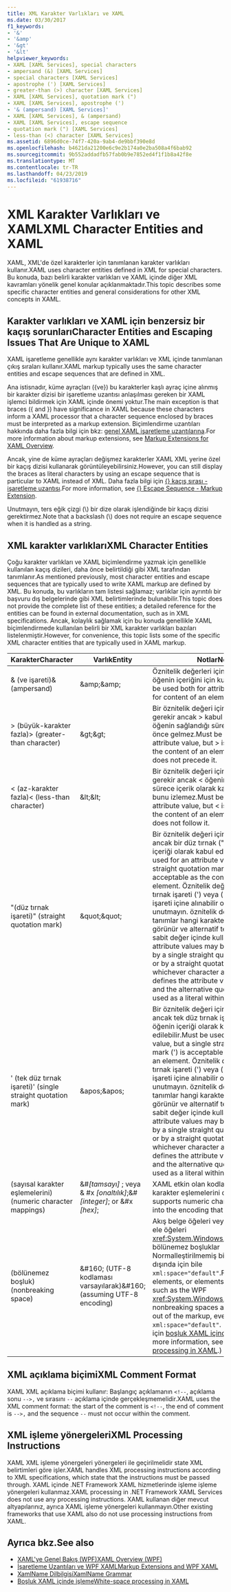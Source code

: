 ```yaml
---
title: XML Karakter Varlıkları ve XAML
ms.date: 03/30/2017
f1_keywords:
- '&'
- '&amp'
- '&gt'
- '&lt'
helpviewer_keywords:
- XAML [XAML Services], special characters
- ampersand (&) [XAML Services]
- special characters [XAML Services]
- apostrophe (') [XAML Services]
- greater-than (>) character [XAML Services]
- XAML [XAML Services], quotation mark (")
- XAML [XAML Services], apostrophe (')
- '& (ampersand) [XAML Services]'
- XAML [XAML Services], & (ampersand)
- XAML [XAML Services], escape sequence
- quotation mark (") [XAML Services]
- less-than (<) character [XAML Services]
ms.assetid: 6896d0ce-74f7-420a-9ab4-de9bbf390e8d
ms.openlocfilehash: b4621da21200e6c9e2b174a0e2ba508a4f6bab92
ms.sourcegitcommit: 9b552addadfb57fab0b9e7852ed4f1f1b8a42f8e
ms.translationtype: MT
ms.contentlocale: tr-TR
ms.lasthandoff: 04/23/2019
ms.locfileid: "61938716"
---
```

# <a name="xml-character-entities-and-xaml"></a><span data-ttu-id="53e7a-102">XML Karakter Varlıkları ve XAML</span><span class="sxs-lookup"><span data-stu-id="53e7a-102">XML Character Entities and XAML</span></span>
<span data-ttu-id="53e7a-103">XAML, XML'de özel karakterler için tanımlanan karakter varlıkları kullanır.</span><span class="sxs-lookup"><span data-stu-id="53e7a-103">XAML uses character entities defined in XML for special characters.</span></span> <span data-ttu-id="53e7a-104">Bu konuda, bazı belirli karakter varlıkları ve XAML içinde diğer XML kavramları yönelik genel konular açıklanmaktadır.</span><span class="sxs-lookup"><span data-stu-id="53e7a-104">This topic describes some specific character entities and general considerations for other XML concepts in XAML.</span></span>  
  
<a name="character_entities_and_escaping_issues_that_are_unique_to_xaml"></a>   
## <a name="character-entities-and-escaping-issues-that-are-unique-to-xaml"></a><span data-ttu-id="53e7a-105">Karakter varlıkları ve XAML için benzersiz bir kaçış sorunları</span><span class="sxs-lookup"><span data-stu-id="53e7a-105">Character Entities and Escaping Issues That Are Unique to XAML</span></span>  
 <span data-ttu-id="53e7a-106">XAML işaretleme genellikle aynı karakter varlıkları ve XML içinde tanımlanan çıkış sıraları kullanır.</span><span class="sxs-lookup"><span data-stu-id="53e7a-106">XAML markup typically uses the same character entities and escape sequences that are defined in XML.</span></span>  
  
 <span data-ttu-id="53e7a-107">Ana istisnadır, küme ayraçları ({ve}) bu karakterler kaşlı ayraç içine alınmış bir karakter dizisi bir işaretleme uzantısı anlaşılması gereken bir XAML işlemci bildirmek için XAML içinde önemi yoktur.</span><span class="sxs-lookup"><span data-stu-id="53e7a-107">The main exception is that braces ({ and }) have significance in XAML because these characters inform a XAML processor that a character sequence enclosed by braces must be interpreted as a markup extension.</span></span> <span data-ttu-id="53e7a-108">Biçimlendirme uzantıları hakkında daha fazla bilgi için bkz: [genel XAML işaretleme uzantılarına](markup-extensions-for-xaml-overview.md).</span><span class="sxs-lookup"><span data-stu-id="53e7a-108">For more information about markup extensions, see [Markup Extensions for XAML Overview](markup-extensions-for-xaml-overview.md).</span></span>  
  
 <span data-ttu-id="53e7a-109">Ancak, yine de küme ayraçları değişmez karakterler XAML XML yerine özel bir kaçış dizisi kullanarak görüntüleyebilirsiniz.</span><span class="sxs-lookup"><span data-stu-id="53e7a-109">However, you can still display the braces as literal characters by using an escape sequence that is particular to XAML instead of XML.</span></span> <span data-ttu-id="53e7a-110">Daha fazla bilgi için [ {} kaçış sırası - işaretleme uzantısı](escape-sequence-markup-extension.md).</span><span class="sxs-lookup"><span data-stu-id="53e7a-110">For more information, see [{} Escape Sequence - Markup Extension](escape-sequence-markup-extension.md).</span></span>  
  
 <span data-ttu-id="53e7a-111">Unutmayın, ters eğik çizgi (\\) bir dize olarak işlendiğinde bir kaçış dizisi gerektirmez.</span><span class="sxs-lookup"><span data-stu-id="53e7a-111">Note that a backslash (\\) does not require an escape sequence when it is handled as a string.</span></span>  
  
<a name="xml_character_entities"></a>   
## <a name="xml-character-entities"></a><span data-ttu-id="53e7a-112">XML karakter varlıkları</span><span class="sxs-lookup"><span data-stu-id="53e7a-112">XML Character Entities</span></span>  
 <span data-ttu-id="53e7a-113">Çoğu karakter varlıkları ve XAML biçimlendirme yazmak için genellikle kullanılan kaçış dizileri, daha önce belirtildiği gibi XML tarafından tanımlanır.</span><span class="sxs-lookup"><span data-stu-id="53e7a-113">As mentioned previously, most character entities and escape sequences that are typically used to write XAML markup are defined by XML.</span></span> <span data-ttu-id="53e7a-114">Bu konuda, bu varlıkların tam listesi sağlamaz; varlıklar için ayrıntılı bir başvuru dış belgelerinde gibi XML belirtimlerinde bulunabilir.</span><span class="sxs-lookup"><span data-stu-id="53e7a-114">This topic does not provide the complete list of these entities; a detailed reference for the entities can be found in external documentation, such as in XML specifications.</span></span> <span data-ttu-id="53e7a-115">Ancak, kolaylık sağlamak için bu konuda genellikle XAML biçimlendirmede kullanılan belirli bir XML karakter varlıkları bazıları listelenmiştir.</span><span class="sxs-lookup"><span data-stu-id="53e7a-115">However, for convenience, this topic lists some of the specific XML character entities that are typically used in XAML markup.</span></span>  
  
|<span data-ttu-id="53e7a-116">Karakter</span><span class="sxs-lookup"><span data-stu-id="53e7a-116">Character</span></span>|<span data-ttu-id="53e7a-117">Varlık</span><span class="sxs-lookup"><span data-stu-id="53e7a-117">Entity</span></span>|<span data-ttu-id="53e7a-118">Notlar</span><span class="sxs-lookup"><span data-stu-id="53e7a-118">Notes</span></span>|  
|---------------|------------|-----------|  
|<span data-ttu-id="53e7a-119">& (ve işareti)</span><span class="sxs-lookup"><span data-stu-id="53e7a-119">& (ampersand)</span></span>|<span data-ttu-id="53e7a-120">\&amp;</span><span class="sxs-lookup"><span data-stu-id="53e7a-120">\&amp;</span></span>|<span data-ttu-id="53e7a-121">Öznitelik değerleri için hem de bir öğenin içeriğini için kullanılmalıdır.</span><span class="sxs-lookup"><span data-stu-id="53e7a-121">Must be used both for attribute values and for content of an element.</span></span>|  
|<span data-ttu-id="53e7a-122">> (büyük-karakter fazla)</span><span class="sxs-lookup"><span data-stu-id="53e7a-122">> (greater-than character)</span></span>|<span data-ttu-id="53e7a-123">\&gt;</span><span class="sxs-lookup"><span data-stu-id="53e7a-123">\&gt;</span></span>|<span data-ttu-id="53e7a-124">Bir öznitelik değeri için kullanılması gerekir ancak > kabul edilebilir bir öğenin sağlandığı sürece içerik olarak < önce gelmez.</span><span class="sxs-lookup"><span data-stu-id="53e7a-124">Must be used for an attribute value, but > is acceptable as the content of an element as long as < does not precede it.</span></span>|  
|<span data-ttu-id="53e7a-125">< (az-karakter fazla)</span><span class="sxs-lookup"><span data-stu-id="53e7a-125">< (less-than character)</span></span>|<span data-ttu-id="53e7a-126">\&lt;</span><span class="sxs-lookup"><span data-stu-id="53e7a-126">\&lt;</span></span>|<span data-ttu-id="53e7a-127">Bir öznitelik değeri için kullanılması gerekir ancak \< öğenin sağlandığı sürece içerik olarak kabul edilebilir > bunu izlemez.</span><span class="sxs-lookup"><span data-stu-id="53e7a-127">Must be used for an attribute value, but \< is acceptable as the content of an element as long as > does not follow it.</span></span>|  
|<span data-ttu-id="53e7a-128">"(düz tırnak işareti)</span><span class="sxs-lookup"><span data-stu-id="53e7a-128">" (straight quotation mark)</span></span>|<span data-ttu-id="53e7a-129">\&quot;</span><span class="sxs-lookup"><span data-stu-id="53e7a-129">\&quot;</span></span>|<span data-ttu-id="53e7a-130">Bir öznitelik değeri için kullanılmalıdır, ancak bir düz tırnak (") bir öğenin içeriği olarak kabul edilebilir.</span><span class="sxs-lookup"><span data-stu-id="53e7a-130">Must be used for an attribute value, but a straight quotation mark (") is acceptable as the content of an element.</span></span> <span data-ttu-id="53e7a-131">Öznitelik değerleri tek düz tırnak işareti (') veya (''); düz tırnak işareti içine alınabilir olduğunu unutmayın. öznitelik değeri muhafaza tanımlar hangi karakter ilk olarak görünür ve alternatif teklif sonra bir sabit değer içinde kullanılabilir.</span><span class="sxs-lookup"><span data-stu-id="53e7a-131">Note that attribute values may be enclosed either by a single straight quotation mark (') or by a straight quotation mark ("); whichever character appears first defines the attribute value enclosure, and the alternative quote can then be used as a literal within the value.</span></span>|  
|<span data-ttu-id="53e7a-132">' (tek düz tırnak işareti)</span><span class="sxs-lookup"><span data-stu-id="53e7a-132">' (single straight quotation mark)</span></span>|<span data-ttu-id="53e7a-133">\&apos;</span><span class="sxs-lookup"><span data-stu-id="53e7a-133">\&apos;</span></span>|<span data-ttu-id="53e7a-134">Bir öznitelik değeri için kullanılmalıdır, ancak tek düz tırnak işareti (') bir öğenin içeriği olarak kabul edilebilir.</span><span class="sxs-lookup"><span data-stu-id="53e7a-134">Must be used for an attribute value, but a single straight quotation mark (') is acceptable as the content of an element.</span></span> <span data-ttu-id="53e7a-135">Öznitelik değerleri tek düz tırnak işareti (') veya (''); düz tırnak işareti içine alınabilir olduğunu unutmayın. öznitelik değeri muhafaza tanımlar hangi karakter ilk olarak görünür ve alternatif teklif sonra bir sabit değer içinde kullanılabilir.</span><span class="sxs-lookup"><span data-stu-id="53e7a-135">Note that attribute values may be enclosed either by a single straight quotation mark (') or by a straight quotation mark ("); whichever character appears first defines the attribute value enclosure, and the alternative quote can then be used as a literal within the value.</span></span>|  
|<span data-ttu-id="53e7a-136">(sayısal karakter eşlemelerini)</span><span class="sxs-lookup"><span data-stu-id="53e7a-136">(numeric character mappings)</span></span>|<span data-ttu-id="53e7a-137">&#*[tamsayı]* ; veya & #x *[onaltılık]*;</span><span class="sxs-lookup"><span data-stu-id="53e7a-137">&#*[integer]*; or &#x *[hex]*;</span></span>|<span data-ttu-id="53e7a-138">XAML etkin olan kodlama içine sayısal karakter eşlemelerini destekler.</span><span class="sxs-lookup"><span data-stu-id="53e7a-138">XAML supports numeric character mappings into the encoding that is active.</span></span>|  
|<span data-ttu-id="53e7a-139">(bölünemez boşluk)</span><span class="sxs-lookup"><span data-stu-id="53e7a-139">(nonbreaking space)</span></span>|<span data-ttu-id="53e7a-140">&\#160; (UTF-8 kodlaması varsayılarak)</span><span class="sxs-lookup"><span data-stu-id="53e7a-140">&\#160; (assuming UTF-8 encoding)</span></span>|<span data-ttu-id="53e7a-141">Akış belge öğeleri veya metin WPF gibi ele öğeleri <xref:System.Windows.Controls.TextBox>, bölünemez boşluklar Normalleştirilmemiş biçimlendirme dışında için bile `xml:space="default"`.</span><span class="sxs-lookup"><span data-stu-id="53e7a-141">For flow document elements, or elements that take text such as the WPF <xref:System.Windows.Controls.TextBox>, nonbreaking spaces are not normalized out of the markup, even for `xml:space="default"`.</span></span> <span data-ttu-id="53e7a-142">(Daha fazla bilgi için [boşluk XAML içinde işleme](whitespace-processing-in-xaml.md).)</span><span class="sxs-lookup"><span data-stu-id="53e7a-142">(For more information, see [White-space processing in XAML](whitespace-processing-in-xaml.md).)</span></span>|  
  
<a name="xml_comment_format"></a>   
## <a name="xml-comment-format"></a><span data-ttu-id="53e7a-143">XML açıklama biçimi</span><span class="sxs-lookup"><span data-stu-id="53e7a-143">XML Comment Format</span></span>  
 <span data-ttu-id="53e7a-144">XAML XML açıklama biçimi kullanır: Başlangıç açıklamanın `<!--`, açıklama sonu `-->,` ve sırasını `--` açıklama içinde gerçekleşmemelidir.</span><span class="sxs-lookup"><span data-stu-id="53e7a-144">XAML uses the XML comment format: the start of the comment is `<!--`, the end of comment is `-->,` and the sequence `--` must not occur within the comment.</span></span>  
  
<a name="xml_processing_instructions"></a>   
## <a name="xml-processing-instructions"></a><span data-ttu-id="53e7a-145">XML işleme yönergeleri</span><span class="sxs-lookup"><span data-stu-id="53e7a-145">XML Processing Instructions</span></span>  
 <span data-ttu-id="53e7a-146">XAML XML işleme yönergeleri yönergeleri ile geçirilmelidir state XML belirtimleri göre işler.</span><span class="sxs-lookup"><span data-stu-id="53e7a-146">XAML handles XML processing instructions according to XML specifications, which state that the instructions must be passed through.</span></span> <span data-ttu-id="53e7a-147">XAML içinde .NET Framework XAML hizmetlerinde işleme işleme yönergeleri kullanmaz.</span><span class="sxs-lookup"><span data-stu-id="53e7a-147">XAML processing in .NET Framework XAML Services  does not use any processing instructions.</span></span> <span data-ttu-id="53e7a-148">XAML kullanan diğer mevcut altyapılarınız, ayrıca XAML işleme yönergeleri kullanmayın.</span><span class="sxs-lookup"><span data-stu-id="53e7a-148">Other existing frameworks that use XAML also do not use processing instructions from XAML.</span></span>  
  
## <a name="see-also"></a><span data-ttu-id="53e7a-149">Ayrıca bkz.</span><span class="sxs-lookup"><span data-stu-id="53e7a-149">See also</span></span>

- [<span data-ttu-id="53e7a-150">XAML'ye Genel Bakış (WPF)</span><span class="sxs-lookup"><span data-stu-id="53e7a-150">XAML Overview (WPF)</span></span>](../wpf/advanced/xaml-overview-wpf.md)
- [<span data-ttu-id="53e7a-151">İşaretleme Uzantıları ve WPF XAML</span><span class="sxs-lookup"><span data-stu-id="53e7a-151">Markup Extensions and WPF XAML</span></span>](../wpf/advanced/markup-extensions-and-wpf-xaml.md)
- [<span data-ttu-id="53e7a-152">XamlName Dilbilgisi</span><span class="sxs-lookup"><span data-stu-id="53e7a-152">XamlName Grammar</span></span>](xamlname-grammar.md)
- [<span data-ttu-id="53e7a-153">Boşluk XAML içinde işleme</span><span class="sxs-lookup"><span data-stu-id="53e7a-153">White-space processing in XAML</span></span>](whitespace-processing-in-xaml.md)
